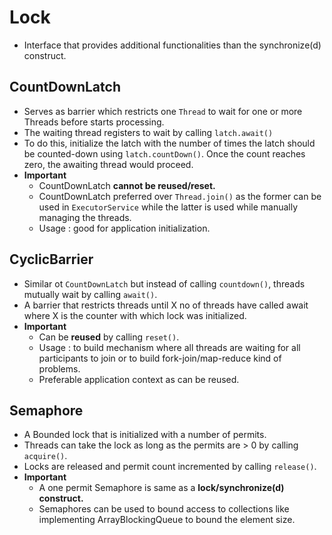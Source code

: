 # Lock
  * Interface that provides additional functionalities than the synchronize(d) construct.

## CountDownLatch
  * Serves as barrier which restricts one `Thread` to wait for one or more Threads before starts processing.
  * The waiting thread registers to wait by calling `latch.await()`
  * To do this, initialize the latch with the number of times the latch should be counted-down using `latch.countDown()`. Once the count reaches zero, the awaiting thread would proceed.
  * **Important** 
    * CountDownLatch **cannot be reused/reset.**
    * CountDownLatch preferred over `Thread.join()` as the former can be used in `ExecutorService` while the latter is used while manually managing the threads.
    * Usage : good for application initialization.

## CyclicBarrier
  * Similar ot `CountDownLatch` but instead of calling `countdown()`, threads mutually wait by calling `await()`.
  * A barrier that restricts threads until X no of threads have called await where X is the counter with which lock was initialized.
  * **Important**
    * Can be **reused** by calling `reset()`.
    * Usage : to build mechanism where all threads are waiting for all participants to join or to build fork-join/map-reduce kind of problems.
    * Preferable application context as can be reused.

## Semaphore
  * A Bounded lock that is initialized with a number of permits. 
  * Threads can take the lock as long as the permits are > 0 by calling `acquire()`.
  * Locks are released and permit count incremented by calling `release()`.
  * **Important**
    * A one permit Semaphore is same as a **lock/synchronize(d) construct.**
    * Semaphores can be used to bound access to collections like implementing ArrayBlockingQueue to bound the element size.
